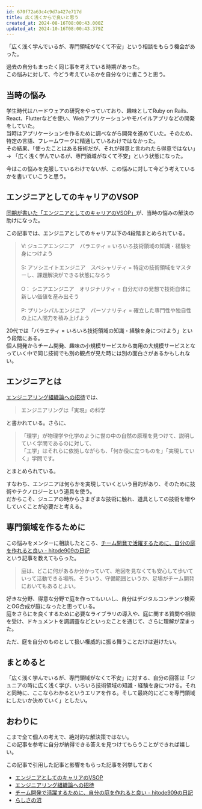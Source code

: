 ```yaml
---
id: 670f72a63c4c9d7a427e717d
title: 広く浅くからで良いと思う
created_at: 2024-08-16T08:00:43.000Z
updated_at: 2024-10-16T08:00:43.379Z
---
```


<p>「広く浅く学んでいるが、専門領域がなくて不安」という相談をもらう機会があった。</p>
<p>過去の自分もまったく同じ事を考えている時期があった。<br>
この悩みに対して、今どう考えているかを自分なりに書こうと思う。</p>
<h2>当時の悩み</h2>
<p>学生時代はハードウェアの研究をやっていており、趣味としてRuby on Rails、React、Flutterなどを使い、Webアプリケーションやモバイルアプリなどの開発をしていた。<br>
当時はアプリケーションを作るために調べながら開発を進めていた。そのため、特定の言語、フレームワークに精通しているわけではなかった。<br>
その結果、「使ったことはある技術だが、それが得意と言われたら得意ではない」→ 「広く浅く学んでいるが、専門領域がなくて不安」という状態になった。</p>
<p>今はこの悩みを克服しているわけでないが、この悩みに対して今どう考えているかを書いていこうと思う。</p>
<h2>エンジニアとしてのキャリアのVSOP</h2>
<p><a href="https://zenn.dev/nacal/articles/87cec389d726f5">同期が書いた「エンジニアとしてのキャリアのVSOP」</a>が、当時の悩みの解決の助けになった。</p>
<p>この記事では、エンジニアとしてのキャリア以下の4段階まとめられている。</p>
<blockquote>
<p>V: ジュニアエンジニア　バラエティ = いろいろ技術領域の知識・経験を身につけよう<br /><br>
S: アソシエイトエンジニア　スペシャリティ = 特定の技術領域をマスターし、課題解決ができる状態になろう<br /><br>
O： シニアエンジニア　オリジナリティ = 自分だけの発想で技術自体に新しい価値を産み出そう<br /><br>
P: プリンシパルエンジニア　パーソナリティ = 確立した専門性や独自性の上に人間力を積み上げよう</p>
</blockquote>
<p>20代では「バラエティ = いろいろ技術領域の知識・経験を身につけよう」という段階にある。<br>
個人開発からチーム開発、趣味の小規模サービスから商用の大規模サービスとなっていく中で同じ技術でも別の観点が見た時には別の面白さがあるかもしれない。</p>
<h2>エンジニアとは</h2>
<p><a href="https://gihyo.jp/book/2018/978-4-7741-9605-3">エンジニアリング組織論への招待</a>では、</p>
<blockquote>
<p>エンジニアリングは「実現」の科学</p>
</blockquote>
<p>と書かれている。さらに、</p>
<blockquote>
<p>「理学」が物理学や化学のように世の中の自然の原理を見つけて、説明していく学問であるのに対して、<br>
「工学」はそれらに依拠しながらも、「何か役に立つものを」「実現していく」学問です。</p>
</blockquote>
<p>とまとめられている。</p>
<p>すなわち、エンジニアは何らかを実現していくという目的があり、そのために技術やテクノロジーという道具を使う。<br>
だからこそ、ジュニアの時からさまざまな技術に触れ、道具としての技術を増やしていくことが必要だと考える。</p>
<h2>専門領域を作るために</h2>
<p>この悩みをメンターに相談したところ、<a href="https://blog.sushi.money/entry/2020/06/27/114814">チーム開発で活躍するために、自分の庭を作れると良い - hitode909の日記</a><br>
という記事を教えてもらった。</p>
<blockquote>
<p>庭は、どこに何があるか分かっていて、地図を見なくても安心して歩いていって活動できる場所。そういう、守備範囲というか、足場がチーム開発においてもあるとよい。</p>
</blockquote>
<p>好きな分野、得意な分野で庭を作ってもいいし、自分はデジタルコンテンツ検索とOG合成が庭になったと思っている。<br>
庭をさらにを良くするために必要なライブラリの導入や、庭に関する質問や相談を受け、ドキュメントを調調査などといったことを通じて、さらに理解が深まった。</p>
<p>ただ、庭を自分のものとして扱い権威的に振る舞うことだけは避けたい。</p>
<h2>まとめると</h2>
<p>「広く浅く学んでいるが、専門領域がなくて不安」に対する、自分の回答は「ジュニアの時に広く浅く学び、いろいろ技術領域の知識・経験を身につける。それと同時に、ここならわかるというエリアを作る。そして最終的にどこを専門領域にしたいか決めていく」としたい。</p>
<h2>おわりに</h2>
<p>こまで全て個人の考えで、絶対的な解決策ではない。<br>
この記事を参考に自分が納得できる答えを見つけてもらうことができれば嬉しい。</p>
<p>この記事で引用した記事と影響をもらった記事を列挙しておく</p>
<ul>
<li><a href="https://zenn.dev/nacal/articles/87cec389d726f5">エンジニアとしてのキャリアのVSOP</a></li>
<li><a href="https://gihyo.jp/book/2018/978-4-7741-9605-3">エンジニアリング組織論への招待</a></li>
<li><a href="https://blog.sushi.money/entry/2020/06/27/114814">チーム開発で活躍するために、自分の庭を作れると良い - hitode909の日記</a></li>
<li><a href="https://note.com/aoki_tent/n/n2ce5a4cfad5e">らしさの沼</a></li>
</ul>

